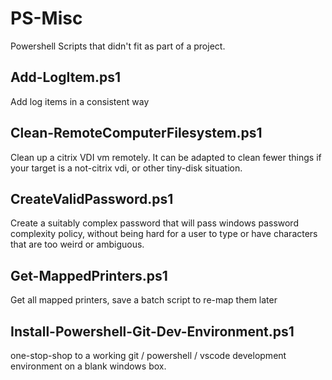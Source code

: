 # PS-Misc
Powershell Scripts that didn't fit as part of a project.

## Add-LogItem.ps1
Add log items in a consistent way

## Clean-RemoteComputerFilesystem.ps1
Clean up a citrix VDI vm remotely. It can be adapted to clean fewer things if your target is a not-citrix vdi, or other tiny-disk situation.

## CreateValidPassword.ps1
Create a suitably complex password that will pass windows password complexity policy, without being hard for a user to type or have characters that are too weird or ambiguous. 

## Get-MappedPrinters.ps1
Get all mapped printers, save a batch script to re-map them later

## Install-Powershell-Git-Dev-Environment.ps1
one-stop-shop to a working git / powershell / vscode development environment on a blank windows box.
